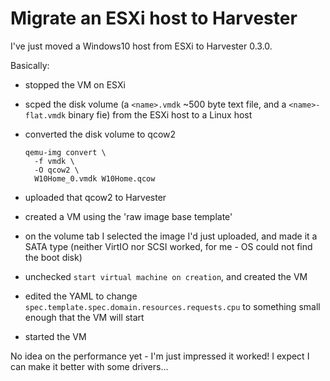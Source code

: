 # Migrate an ESXi host to Harvester

I've just moved a Windows10 host from ESXi to Harvester 0.3.0.

Basically:

- stopped the VM on ESXi
- scped the disk volume (a `<name>.vmdk` ~500 byte text file, and a `<name>-flat.vmdk` binary fie) from the ESXi host to a Linux host
- converted the disk volume to qcow2

      qemu-img convert \
        -f vmdk \
        -O qcow2 \
        W10Home_0.vmdk W10Home.qcow

- uploaded that qcow2 to Harvester
- created a VM using the 'raw image base template'
- on the volume tab I selected the image I'd just uploaded, and made it a SATA type (neither VirtIO nor SCSI worked, for me - OS could not find the boot disk)
- unchecked `start virtual machine on creation`, and created the VM
- edited the YAML to change `spec.template.spec.domain.resources.requests.cpu` to something small enough that the VM will start
- started the VM

No idea on the performance yet - I'm just impressed it worked!
I expect I can make it better with some drivers...
